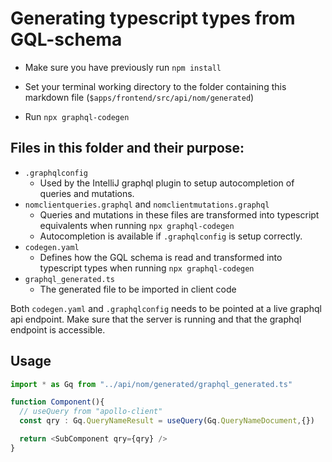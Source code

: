 # Generating typescript types from GQL-schema
- Make sure you have previously run `npm install`

- Set your terminal working directory to the folder containing this markdown file (`$apps/frontend/src/api/nom/generated`)

- Run `npx graphql-codegen`

## Files in this folder and their purpose:
- `.graphqlconfig`
  - Used by the IntelliJ graphql plugin to setup autocompletion of queries and mutations.
- `nomclientqueries.graphql` and `nomclientmutations.graphql`
  - Queries and mutations in these files are transformed into typescript equivalents when running `npx graphql-codegen`
  - Autocompletion is available if `.graphqlconfig` is setup correctly.
- `codegen.yaml`
  - Defines how the GQL schema is read and transformed into typescript types when running `npx graphql-codegen`
- `graphql_generated.ts`
  - The generated file to be imported in client code

Both `codegen.yaml` and `.graphqlconfig` needs to be pointed at a live graphql api endpoint. Make sure that the server is running and that the graphql endpoint is accessible.

## Usage

````typescript jsx
import * as Gq from "../api/nom/generated/graphql_generated.ts"

function Component(){
  // useQuery from "apollo-client"
  const qry : Gq.QueryNameResult = useQuery(Gq.QueryNameDocument,{})

  return <SubComponent qry={qry} />
}
````
